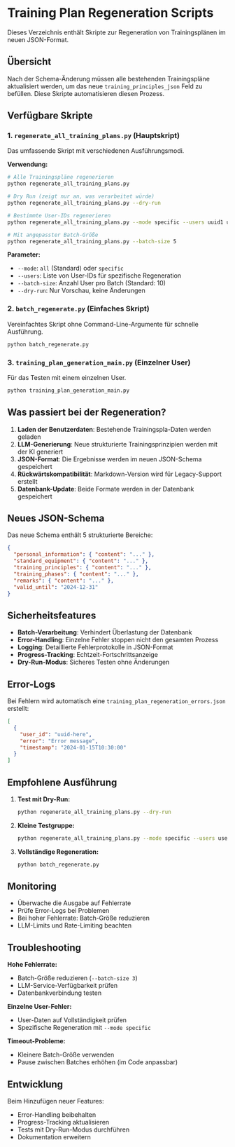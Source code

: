# Training Plan Regeneration Scripts

Dieses Verzeichnis enthält Skripte zur Regeneration von Trainingsplänen im neuen JSON-Format.

## Übersicht

Nach der Schema-Änderung müssen alle bestehenden Trainingspläne aktualisiert werden, um das neue `training_principles_json` Feld zu befüllen. Diese Skripte automatisieren diesen Prozess.

## Verfügbare Skripte

### 1. `regenerate_all_training_plans.py` (Hauptskript)

Das umfassende Skript mit verschiedenen Ausführungsmodi.

**Verwendung:**

```bash
# Alle Trainingspläne regenerieren
python regenerate_all_training_plans.py

# Dry Run (zeigt nur an, was verarbeitet würde)
python regenerate_all_training_plans.py --dry-run

# Bestimmte User-IDs regenerieren
python regenerate_all_training_plans.py --mode specific --users uuid1 uuid2 uuid3

# Mit angepasster Batch-Größe
python regenerate_all_training_plans.py --batch-size 5
```

**Parameter:**
- `--mode`: `all` (Standard) oder `specific`
- `--users`: Liste von User-IDs für spezifische Regeneration
- `--batch-size`: Anzahl User pro Batch (Standard: 10)
- `--dry-run`: Nur Vorschau, keine Änderungen

### 2. `batch_regenerate.py` (Einfaches Skript)

Vereinfachtes Skript ohne Command-Line-Argumente für schnelle Ausführung.

```bash
python batch_regenerate.py
```

### 3. `training_plan_generation_main.py` (Einzelner User)

Für das Testen mit einem einzelnen User.

```bash
python training_plan_generation_main.py
```

## Was passiert bei der Regeneration?

1. **Laden der Benutzerdaten**: Bestehende Trainingspla-Daten werden geladen
2. **LLM-Generierung**: Neue strukturierte Trainingsprinzipien werden mit der KI generiert
3. **JSON-Format**: Die Ergebnisse werden im neuen JSON-Schema gespeichert
4. **Rückwärtskompatibilität**: Markdown-Version wird für Legacy-Support erstellt
5. **Datenbank-Update**: Beide Formate werden in der Datenbank gespeichert

## Neues JSON-Schema

Das neue Schema enthält 5 strukturierte Bereiche:

```json
{
  "personal_information": { "content": "..." },
  "standard_equipment": { "content": "..." },
  "training_principles": { "content": "..." },
  "training_phases": { "content": "..." },
  "remarks": { "content": "..." },
  "valid_until": "2024-12-31"
}
```

## Sicherheitsfeatures

- **Batch-Verarbeitung**: Verhindert Überlastung der Datenbank
- **Error-Handling**: Einzelne Fehler stoppen nicht den gesamten Prozess
- **Logging**: Detaillierte Fehlerprotokolle in JSON-Format
- **Progress-Tracking**: Echtzeit-Fortschrittsanzeige
- **Dry-Run-Modus**: Sicheres Testen ohne Änderungen

## Error-Logs

Bei Fehlern wird automatisch eine `training_plan_regeneration_errors.json` erstellt:

```json
[
  {
    "user_id": "uuid-here",
    "error": "Error message",
    "timestamp": "2024-01-15T10:30:00"
  }
]
```

## Empfohlene Ausführung

1. **Test mit Dry-Run:**
   ```bash
   python regenerate_all_training_plans.py --dry-run
   ```

2. **Kleine Testgruppe:**
   ```bash
   python regenerate_all_training_plans.py --mode specific --users user-id-1 user-id-2
   ```

3. **Vollständige Regeneration:**
   ```bash
   python batch_regenerate.py
   ```

## Monitoring

- Überwache die Ausgabe auf Fehlerrate
- Prüfe Error-Logs bei Problemen
- Bei hoher Fehlerrate: Batch-Größe reduzieren
- LLM-Limits und Rate-Limiting beachten

## Troubleshooting

**Hohe Fehlerrate:**
- Batch-Größe reduzieren (`--batch-size 3`)
- LLM-Service-Verfügbarkeit prüfen
- Datenbankverbindung testen

**Einzelne User-Fehler:**
- User-Daten auf Vollständigkeit prüfen
- Spezifische Regeneration mit `--mode specific`

**Timeout-Probleme:**
- Kleinere Batch-Größe verwenden
- Pause zwischen Batches erhöhen (im Code anpassbar)

## Entwicklung

Beim Hinzufügen neuer Features:
- Error-Handling beibehalten
- Progress-Tracking aktualisieren
- Tests mit Dry-Run-Modus durchführen
- Dokumentation erweitern 